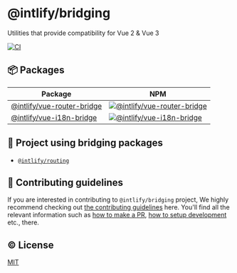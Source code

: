 # @intlify/bridging

Utilities that provide compatibility for Vue 2 & Vue 3

[![CI](https://github.com/intlify/bridging/actions/workflows/ci.yml/badge.svg)](https://github.com/intlify/bridging/actions/workflows/ci.yml)

## 📦 Packages

| Package                                                  | NPM                                                                                                                                                    |
| -------------------------------------------------------- | ------------------------------------------------------------------------------------------------------------------------------------------------------ |
| [@intlify/vue-router-bridge](packages/vue-router-bridge) | [![@intlify/vue-router-bridge](https://img.shields.io/npm/v/@intlify/vue-router-bridge.svg)](https://www.npmjs.com/package/@intlify/vue-router-bridge) |
| [@intlify/vue-i18n-bridge](packages/vue-i18n-bridge)     | [![@intlify/vue-i18n-bridge](https://img.shields.io/npm/v/@intlify/vue-i18n-bridge.svg)](https://www.npmjs.com/package/@intlify/vue-i18n-bridge)       |

## 🏃 Project using bridging packages

- [`@intlify/routing`](https://github.com/intlify/routing)

## 🙌 Contributing guidelines

If you are interested in contributing to `@intlify/bridging` project, We highly recommend checking out [the contributing guidelines](/CONTRIBUTING.md) here. You'll find all the relevant information such as [how to make a PR](/CONTRIBUTING.md#pull-request-guidelines), [how to setup development](/CONTRIBUTING.md#development-setup) etc., there.

## ©️ License

[MIT](http://opensource.org/licenses/MIT)
